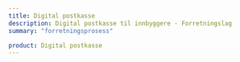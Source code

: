 ```yaml
---
title: Digital postkasse
description: Digital postkasse til innbyggere - Forretningslag
summary: "forretningsprosess"

product: Digital postkasse
---
```


